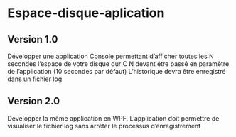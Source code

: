 # Espace-disque-aplication
## Version 1.0
Développer une application Console permettant d’afficher toutes les N secondes l’espace de votre disque dur C
N devant être passé en paramètre de l’application  (10 secondes par défaut)
L’historique devra être enregistré dans un fichier log

## Version 2.0
Développer la même application en WPF.
L’application doit permettre de visualiser le fichier log sans arrêter le processus d’enregistrement
